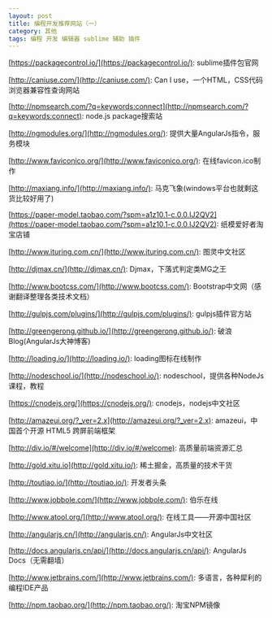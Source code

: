 ```yaml
---
layout: post
title: 编程开发推荐网站（一）
category: 其他
tags: 编程 开发 编辑器 sublime 辅助 插件
---
```


[https://packagecontrol.io/](https://packagecontrol.io/): sublime插件包官网

[http://caniuse.com/](http://caniuse.com/): Can I use，一个HTML，CSS代码浏览器兼容性查询网站

[http://npmsearch.com/?q=keywords:connect](http://npmsearch.com/?q=keywords:connect): node.js package搜索站

[http://ngmodules.org/](http://ngmodules.org/): 提供大量AngularJs指令，服务模块

<!-- more -->

[http://www.faviconico.org/](http://www.faviconico.org/): 在线favicon.ico制作

[http://maxiang.info/](http://maxiang.info/): 马克飞象(windows平台也就剩这货比较好用了)

[https://paper-model.taobao.com/?spm=a1z10.1-c.0.0.IJ2QV2](https://paper-model.taobao.com/?spm=a1z10.1-c.0.0.IJ2QV2): 纸模爱好者淘宝店铺


[http://www.ituring.com.cn/](http://www.ituring.com.cn/): 图灵中文社区

[http://djmax.cn/](http://djmax.cn/): Djmax，下落式判定类MG之王

[http://www.bootcss.com/](http://www.bootcss.com/): Bootstrap中文网（感谢翻译整理各类技术文档）

[http://gulpjs.com/plugins/](http://gulpjs.com/plugins/): gulpjs插件官方站

[http://greengerong.github.io/](http://greengerong.github.io/): 破浪Blog(AngularJs大神博客)

[http://loading.io/](http://loading.io/): loading图标在线制作

[http://nodeschool.io/](http://nodeschool.io/): nodeschool，提供各种NodeJs课程，教程

[https://cnodejs.org/](https://cnodejs.org/): cnodejs，nodejs中文社区

[http://amazeui.org/?_ver=2.x](http://amazeui.org/?_ver=2.x): amazeui，中国首个开源 HTML5 跨屏前端框架

[http://div.io/#/welcome](http://div.io/#/welcome): 高质量前端资源汇总

[http://gold.xitu.io](http://gold.xitu.io/): 稀土掘金，高质量的技术干货

[http://toutiao.io/](http://toutiao.io/): 开发者头条

[http://www.jobbole.com/](http://www.jobbole.com/): 伯乐在线

[http://www.atool.org/](http://www.atool.org/): 在线工具——开源中国社区

[http://angularjs.cn/](http://angularjs.cn/): AngularJs中文社区

[http://docs.angularjs.cn/api/](http://docs.angularjs.cn/api/): AngularJs Docs（无需翻墙）

[http://www.jetbrains.com/](http://www.jetbrains.com/): 多语言，各种犀利的编程IDE产品

[http://npm.taobao.org/](http://npm.taobao.org/): 淘宝NPM镜像

